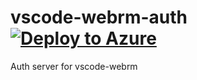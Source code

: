 # vscode-webrm-auth [![Deploy to Azure](http://azuredeploy.net/deploybutton.png)](https://azuredeploy.net/)
Auth server for vscode-webrm
